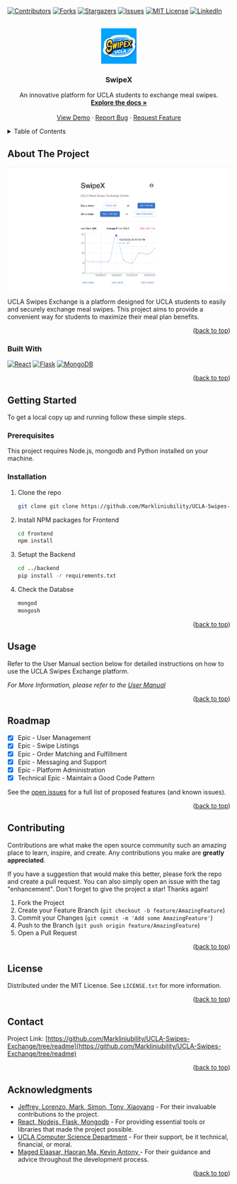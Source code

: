 <!-- Improved compatibility of back to top link: See: https://github.com/othneildrew/Best-README-Template/pull/73 -->
<a name="readme-top"></a>
<!--
*** Thanks for checking out the Best-README-Template. If you have a suggestion
*** that would make this better, please fork the repo and create a pull request
*** or simply open an issue with the tag "enhancement".
*** Don't forget to give the project a star!
*** Thanks again! Now go create something AMAZING! :D
-->

<!-- PROJECT SHIELDS -->
<!--
*** I'm using markdown "reference style" links for readability.
*** Reference links are enclosed in brackets [ ] instead of parentheses ( ).
*** See the bottom of this document for the declaration of the reference variables
*** for contributors-url, forks-url, etc. This is an optional, concise syntax you may use.
*** https://www.markdownguide.org/basic-syntax/#reference-style-links
-->
[![Contributors][contributors-shield]][contributors-url]
[![Forks][forks-shield]][forks-url]
[![Stargazers][stars-shield]][stars-url]
[![Issues][issues-shield]][issues-url]
[![MIT License][license-shield]][license-url]
[![LinkedIn][linkedin-shield]][linkedin-url]

<!-- PROJECT LOGO -->
<br />
<div align="center">
  <a href="https://github.com/github_username/repo_name">
    <img src="./readmeSrc/logo.png" alt="Logo" width="80" height="80">
  </a>

<h3 align="center">SwipeX</h3>

  <p align="center">
    An innovative platform for UCLA students to exchange meal swipes.
    <br />
    <a href="https://github.com/github_username/repo_name"><strong>Explore the docs »</strong></a>
    <br />
    <br />
    <a href="https://github.com/github_username/repo_name">View Demo</a>
    ·
    <a href="https://github.com/Markliniubility/UCLA-Swipes-Exchange/issues">Report Bug</a>
    ·
    <a href="https://github.com/Markliniubility/UCLA-Swipes-Exchange/issues">Request Feature</a>
  </p>
</div>



<!-- TABLE OF CONTENTS -->
<details>
  <summary>Table of Contents</summary>
  <ol>
    <li>
      <a href="#about-the-project">About The Project</a>
      <ul>
        <li><a href="#built-with">Built With</a></li>
      </ul>
    </li>
    <li>
      <a href="#getting-started">Getting Started</a>
      <ul>
        <li><a href="#prerequisites">Prerequisites</a></li>
        <li><a href="#installation">Installation</a></li>
      </ul>
    </li>
    <li><a href="#usage">Usage</a></li>
    <li><a href="#roadmap">Roadmap</a></li>
    <li><a href="#contributing">Contributing</a></li>
    <li><a href="#license">License</a></li>
    <li><a href="#contact">Contact</a></li>
    <li><a href="#acknowledgments">Acknowledgments</a></li>
  </ol>
</details>



<!-- ABOUT THE PROJECT -->
## About The Project

[![Product Name Screen Shot][product-screenshot]](https://github.com/Markliniubility/UCLA-Swipes-Exchange)

UCLA Swipes Exchange is a platform designed for UCLA students to easily and securely exchange meal swipes. This project aims to provide a convenient way for students to maximize their meal plan benefits.


<p align="right">(<a href="#readme-top">back to top</a>)</p>



### Built With
[![React][React.js]][React-url]
[![Flask][Flask.js]][Flask-url]
[![MongoDB][MongoDB.com]][MongoDB-url]

<p align="right">(<a href="#readme-top">back to top</a>)</p>



<!-- GETTING STARTED -->
## Getting Started

To get a local copy up and running follow these simple steps.

### Prerequisites

This project requires Node.js, mongodb and Python installed on your machine.

### Installation

1. Clone the repo
   ```sh
   git clone git clone https://github.com/Markliniubility/UCLA-Swipes-Exchange.git
   ```
2. Install NPM packages for Frontend
   ```sh
   cd frontend
   npm install
   ```
3. Setupt the Backend
   ```sh
   cd ../backend
   pip install -r requirements.txt
   ```
4. Check the Databse
    ```sh
    mongod
    mongosh
    ```

<p align="right">(<a href="#readme-top">back to top</a>)</p>



<!-- USAGE EXAMPLES -->
## Usage

Refer to the User Manual section below for detailed instructions on how to use the UCLA Swipes Exchange platform.

_For More Information, please refer to the [User Manual](https://github.com/Markliniubility/UCLA-Swipes-Exchange/wiki)_

<p align="right">(<a href="#readme-top">back to top</a>)</p>



<!-- ROADMAP -->
## Roadmap

- [X] Epic - User Management
- [X] Epic - Swipe Listings
- [X] Epic - Order Matching and Fulfillment
- [X] Epic - Messaging and Support
- [X] Epic - Platform Administration
- [X] Technical Epic - Maintain a Good Code Pattern

See the [open issues](https://github.com/Markliniubility/UCLA-Swipes-Exchange/issues) for a full list of proposed features (and known issues).

<p align="right">(<a href="#readme-top">back to top</a>)</p>



<!-- CONTRIBUTING -->
## Contributing

Contributions are what make the open source community such an amazing place to learn, inspire, and create. Any contributions you make are **greatly appreciated**.

If you have a suggestion that would make this better, please fork the repo and create a pull request. You can also simply open an issue with the tag "enhancement".
Don't forget to give the project a star! Thanks again!

1. Fork the Project
2. Create your Feature Branch (`git checkout -b feature/AmazingFeature`)
3. Commit your Changes (`git commit -m 'Add some AmazingFeature'`)
4. Push to the Branch (`git push origin feature/AmazingFeature`)
5. Open a Pull Request

<p align="right">(<a href="#readme-top">back to top</a>)</p>

<!-- LICENSE -->
## License

Distributed under the MIT License. See `LICENSE.txt` for more information.

<p align="right">(<a href="#readme-top">back to top</a>)</p>



<!-- CONTACT -->
## Contact

Project Link: [https://github.com/Markliniubility/UCLA-Swipes-Exchange/tree/readme](https://github.com/Markliniubility/UCLA-Swipes-Exchange/tree/readme)

<p align="right">(<a href="#readme-top">back to top</a>)</p>



<!-- ACKNOWLEDGMENTS -->
## Acknowledgments

* [Jeffrey, Lorenzo, Mark, Simon, Tony, Xiaoyang]() - For their invaluable contributions to the project.
* [React, Nodejs, Flask,  Mongodb]() - For providing essential tools or libraries that made the project possible.
* [UCLA Computer Science Department](https://link-to-organization.com) - For their support, be it technical, financial, or moral.
* [Maged Elaasar, Haoran Ma, Kevin Antony	]() - For their guidance and advice throughout the development process.


<p align="right">(<a href="#readme-top">back to top</a>)</p>



<!-- MARKDOWN LINKS & IMAGES -->
<!-- https://www.markdownguide.org/basic-syntax/#reference-style-links -->
[contributors-shield]: https://img.shields.io/github/contributors/Markliniubility/UCLA-Swipes-Exchange.svg?style=for-the-badge
[contributors-url]: https://github.com/Markliniubility/UCLA-Swipes-Exchange/graphs/contributors
[forks-shield]: https://img.shields.io/github/forks/Markliniubility/UCLA-Swipes-Exchange.svg?style=for-the-badge
[forks-url]: https://github.com/Markliniubility/UCLA-Swipes-Exchange/network/members
[stars-shield]: https://img.shields.io/github/stars/Markliniubility/UCLA-Swipes-Exchange.svg?style=for-the-badge
[stars-url]: https://github.com/Markliniubility/UCLA-Swipes-Exchange/stargazers
[issues-shield]: https://img.shields.io/github/issues/Markliniubility/UCLA-Swipes-Exchange.svg?style=for-the-badge
[issues-url]: https://github.com/Markliniubility/UCLA-Swipes-Exchange/issues
[license-shield]: https://img.shields.io/github/license/Markliniubility/UCLA-Swipes-Exchange.svg?style=for-the-badge
[license-url]: https://github.com/Markliniubility/UCLA-Swipes-Exchange/blob/master/LICENSE.txt
[linkedin-shield]: https://img.shields.io/badge/-LinkedIn-black.svg?style=for-the-badge&logo=linkedin&colorB=555
[linkedin-url]: https://linkedin.com/in/linkedin_username
[product-screenshot]: ./readmeSrc/HOME.png
[React.js]: https://img.shields.io/badge/React-20232A?style=for-the-badge&logo=react&logoColor=61DAFB
[React-url]: https://reactjs.org/
[Flask.js]: https://img.shields.io/badge/Flask-000000?style=for-the-badge&logo=flask&logoColor=white
[Flask-url]: https://flask.palletsprojects.com/
[MongoDB.com]: https://img.shields.io/badge/MongoDB-4EA94B?style=for-the-badge&logo=mongodb&logoColor=white
[MongoDB-url]: https://www.mongodb.com/
